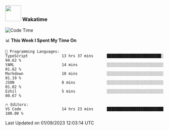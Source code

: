 ### <img src="https://media.giphy.com/media/VgCDAzcKvsR6OM0uWg/giphy.gif" width="50"> Wakatime

  <!--START_SECTION:waka-->
![Code Time](http://img.shields.io/badge/Code%20Time-1%2C446%20hrs%2023%20mins-blue)

📊 **This Week I Spent My Time On** 

```text
💬 Programming Languages: 
TypeScript               13 hrs 37 mins      ████████████████████████░   94.62 % 
YAML                     14 mins             ░░░░░░░░░░░░░░░░░░░░░░░░░   01.62 % 
Markdown                 10 mins             ░░░░░░░░░░░░░░░░░░░░░░░░░   01.19 % 
JSON                     8 mins              ░░░░░░░░░░░░░░░░░░░░░░░░░   01.02 % 
Ezhil                    5 mins              ░░░░░░░░░░░░░░░░░░░░░░░░░   00.67 % 

🔥 Editors: 
VS Code                  14 hrs 23 mins      █████████████████████████   100.00 % 
```


 Last Updated on 01/09/2023 12:03:14 UTC
<!--END_SECTION:waka-->
